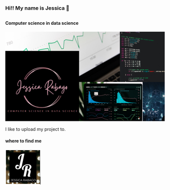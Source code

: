 ### Hi!! My name is Jessica :star2:       
##
#### Computer science in data science
![](/pictures/k.PNG) 

 
I like to upload my project to.


#### where to find me

![](/pictures/small_j.PNG) 
